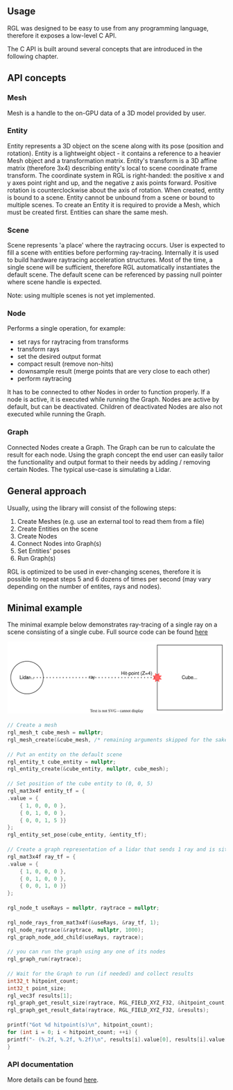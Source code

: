 ## Usage

RGL was designed to be easy to use from any programming language, therefore it exposes a low-level C API.

The C API is built around several concepts that are introduced in the following chapter.

## API concepts

### Mesh

Mesh is a handle to the on-GPU data of a 3D model provided by user.

### Entity

Entity represents a 3D object on the scene along with its pose (position and rotation).
Entity is a lightweight object - it contains a reference to a heavier Mesh object and a transformation matrix.
Entity's transform is a 3D affine matrix (therefore 3x4) describing entity's local to scene coordinate frame transform.
The coordinate system in RGL is right-handed: the positive x and y axes point right and up, and the negative z axis points forward. Positive rotation is counterclockwise about the axis of rotation.
When created, entity is bound to a scene. Entity cannot be unbound from a scene or bound to multiple scenes.
To create an Entity it is required to provide a Mesh, which must be created first.
Entities can share the same mesh.

### Scene

Scene represents 'a place' where the raytracing occurs.
User is expected to fill a scene with entities before performing ray-tracing.
Internally it is used to build hardware raytracing acceleration structures.
Most of the time, a single scene will be sufficient, therefore RGL automatically instantiates the default scene.
The default scene can be referenced by passing null pointer where scene handle is expected.

Note: using multiple scenes is not yet implemented.

### Node

Performs a single operation, for example:
 - set rays for raytracing from transforms 
 - transform rays
 - set the desired output format 
 - compact result (remove non-hits)
 - downsample result (merge points that are very close to each other)
 - perform raytracing

It has to be connected to other Nodes in order to function properly.
If a node is active, it is executed while running the Graph.
Nodes are active by default, but can be deactivated.
Children of deactivated Nodes are also not executed while running the Graph.

### Graph

Connected Nodes create a Graph. The Graph can be run to calculate the result for each node.
Using the graph concept the end user can easily tailor the functionality and output format to their needs by adding / removing certain Nodes.
The typical use-case is simulating a Lidar.

## General approach

Usually, using the library will consist of the following steps:

1. Create Meshes (e.g. use an external tool to read them from a file)
2. Create Entities on the scene
3. Create Nodes
4. Connect Nodes into Graph(s)
5. Set Entities' poses
6. Run Graph(s)

RGL is optimized to be used in ever-changing scenes, therefore it is possible to repeat steps 5 and 6 dozens of times per second (may vary depending on the number of entites, rays and nodes).

## Minimal example

The minimal example below demonstrates ray-tracing of a single ray on a scene consisting of a single cube.
Full source code can be found [here](../test/src/apiReadmeExample.cpp)

![Diagram of the example scene](image/readme-example-scene.svg)

```c
// Create a mesh
rgl_mesh_t cube_mesh = nullptr;
rgl_mesh_create(&cube_mesh, /* remaining arguments skipped for the sake of brevity */);

// Put an entity on the default scene
rgl_entity_t cube_entity = nullptr;
rgl_entity_create(&cube_entity, nullptr, cube_mesh);

// Set position of the cube entity to (0, 0, 5)
rgl_mat3x4f entity_tf = {
.value = {
    { 1, 0, 0, 0 },
    { 0, 1, 0, 0 },
    { 0, 0, 1, 5 }}
};
rgl_entity_set_pose(cube_entity, &entity_tf);

// Create a graph representation of a lidar that sends 1 ray and is situated at (x,y,z) = (0, 0, 0), facing positive Z
rgl_mat3x4f ray_tf = {
.value = {
    { 1, 0, 0, 0 },
    { 0, 1, 0, 0 },
    { 0, 0, 1, 0 }}
};

rgl_node_t useRays = nullptr, raytrace = nullptr;

rgl_node_rays_from_mat3x4f(&useRays, &ray_tf, 1);
rgl_node_raytrace(&raytrace, nullptr, 1000);
rgl_graph_node_add_child(useRays, raytrace);

// you can run the graph using any one of its nodes
rgl_graph_run(raytrace);

// Wait for the Graph to run (if needed) and collect results
int32_t hitpoint_count;
int32_t point_size;
rgl_vec3f results[1];
rgl_graph_get_result_size(raytrace, RGL_FIELD_XYZ_F32, &hitpoint_count, &point_size);
rgl_graph_get_result_data(raytrace, RGL_FIELD_XYZ_F32, &results);

printf("Got %d hitpoint(s)\n", hitpoint_count);
for (int i = 0; i < hitpoint_count; ++i) {
printf("- (%.2f, %.2f, %.2f)\n", results[i].value[0], results[i].value[1], results[i].value[2]);
}
```

### API documentation

More details can be found [here](../include/rgl/api/core.h).
